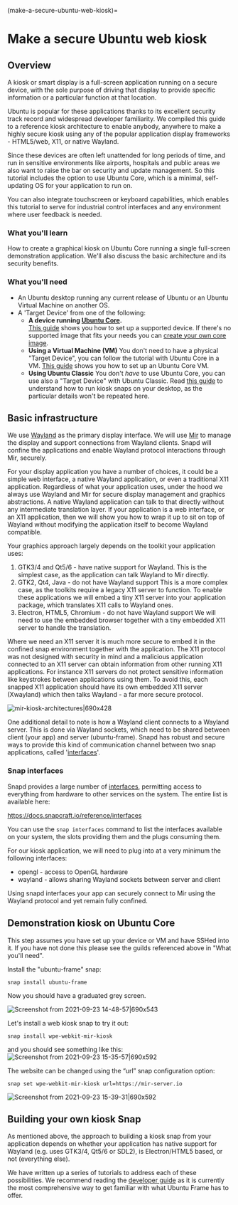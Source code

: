 (make-a-secure-ubuntu-web-kiosk)=
# Make a secure Ubuntu web kiosk

## Overview

A kiosk or smart display is a full-screen application running on a secure device, with the sole purpose of driving that display to provide specific information or a particular function at that location.

Ubuntu is popular for these applications thanks to its excellent security track record and widespread developer familiarity. We compiled this guide to a reference kiosk architecture to enable anybody, anywhere to make a highly secure kiosk using any of the popular application display frameworks - HTML5/web, X11, or native Wayland.

Since these devices are often left unattended for long periods of time, and run in sensitive environments like airports, hospitals and public areas we also want to raise the bar on security and update management. So this tutorial includes the option to use Ubuntu Core, which is a minimal, self-updating OS for your application to run on.

You can also integrate touchscreen or keyboard capabilities, which enables this tutorial to serve for industrial control interfaces and any environment where user feedback is needed.

### What you'll learn

How to create a graphical kiosk on Ubuntu Core running a single full-screen demonstration application. We'll also discuss the basic architecture and its security benefits.

### What you'll need

-   An Ubuntu desktop running any current release of Ubuntu or an Ubuntu Virtual Machine on another OS.
-   A 'Target Device' from one of the following:
    -   **A device running [Ubuntu Core](https://www.ubuntu.com/core).**<br /> [This guide](https://developer.ubuntu.com/core/get-started/installation-medias) shows you how to set up a supported device. If there's no supported image that fits your needs you can [create your own core image](https://snapcraft.io/tutorials/create-your-own-core-20-image).
    -   **Using a Virtual Machine (VM)** You don't need to have a physical "Target Device", you can follow the tutorial with Ubuntu Core in a VM. [This guide](https://discourse.ubuntu.com/t/ubuntu-core-preparing-a-virtual-machine-with-graphics-support/22471) shows you how to set up an Ubuntu Core VM.
    -   **Using Ubuntu Classic** You don't *have* to use Ubuntu Core, you can use also a "Target Device" with Ubuntu Classic. Read [this guide](https://discourse.ubuntu.com/t/howto-run-your-kiosk-snap-on-your-desktop/11180) to understand how to run kiosk snaps on your desktop, as the particular details won't be repeated here.

## Basic infrastructure

We use [Wayland](https://wayland.freedesktop.org/) as the primary display interface. We will use [Mir](https://mir-server.io/) to manage the display and support connections from Wayland clients. Snapd will confine the applications and enable Wayland protocol interactions through Mir, securely.

For your display application you have a number of choices, it could be a simple web interface, a native Wayland application, or even a traditional X11 application. Regardless of what your application uses, under the hood we always use Wayland and Mir for secure display management and graphics abstractions. A native Wayland application can talk to that directly without any intermediate translation layer. If your application is a web interface, or an X11 application, then we will show you how to wrap it up to sit on top of Wayland without modifying the application itself to become Wayland compatible.

Your graphics approach largely depends on the toolkit your application uses:

1.  GTK3/4 and Qt5/6 - have native support for Wayland. This is the simplest case, as the application can talk Wayland to Mir directly.
2.  GTK2, Qt4, Java - do not have Wayland support This is a more complex case, as the toolkits require a legacy X11 server to function. To enable these applications we will embed a tiny X11 server into your application package, which translates X11 calls to Wayland ones.
3.  Electron, HTML5, Chromium - do not have Wayland support We will need to use the embedded browser together with a tiny embedded X11 server to handle the translation.

Where we need an X11 server it is much more secure to embed it in the confined snap environment together with the application. The X11 protocol was not designed with security in mind and a malicious application connected to an X11 server can obtain information from other running X11 applications. For instance X11 servers do not protect sensitive information like keystrokes between applications using them. To avoid this, each snapped X11 application should have its own embedded X11 server (Xwayland) which then talks Wayland - a far more secure protocol.

![mir-kiosk-architectures|690x428](upload://ghYyVcPUi4A3tqW1T4cwQRLf7Mx.png) 

One additional detail to note is how a Wayland client connects to a Wayland server. This is done via Wayland sockets, which need to be shared between client (your app) and server (ubuntu-frame). Snapd has robust and secure ways to provide this kind of communication channel between two snap applications, called '[interfaces](https://docs.snapcraft.io/core/interfaces)'.

### Snap interfaces

Snapd provides a large number of [interfaces](https://docs.snapcraft.io/core/interfaces), permitting access to everything from hardware to other services on the system. The entire list is available here:

<https://docs.snapcraft.io/reference/interfaces>

You can use the `snap interfaces` command to list the interfaces available on your system, the slots providing them and the plugs consuming them.

For our kiosk application, we will need to plug into at a very minimum the following interfaces:

-   opengl - access to OpenGL hardware
-   wayland - allows sharing Wayland sockets between server and client

Using snapd interfaces your app can securely connect to Mir using the Wayland protocol and yet remain fully confined.

## Demonstration kiosk on Ubuntu Core

This step assumes you have set up your device or VM and have SSHed into it. If you have not done this please see the guilds referenced above in "What you'll need".

Install the "ubuntu-frame" snap:

``` text
snap install ubuntu-frame
```

Now you should have a graduated grey screen.

![Screenshot from 2021-09-23 14-48-57|690x543](upload://4ULFzAySmNkumntEAhHlMjp0y84.png) 

Let's install a web kiosk snap to try it out:

``` text
snap install wpe-webkit-mir-kiosk
```

and you should see something like this:
![Screenshot from 2021-09-23 15-35-57|690x592](upload://5npz9Jpnj02hvHcLIcLGNQEVaPR.jpeg) 

The website can be changed using the “url” snap configuration option:

``` text
snap set wpe-webkit-mir-kiosk url=https://mir-server.io
```
![Screenshot from 2021-09-23 15-39-31|690x592](upload://s9pLRZEiVAkJdXTstMvLzjTtU8U.jpeg) 


## Building your own kiosk Snap

As mentioned above, the approach to building a kiosk snap from your application depends on whether your application has native support for Wayland (e.g. uses GTK3/4, Qt5/6 or SDL2), is Electron/HTML5 based, or not (everything else).

We have written up a series of tutorials to address each of these possibilities. We recommend reading the [developer guide](https://mir-server.io/docs/developer-guide) as it is currently the most comprehensive way to get familiar with what Ubuntu Frame has to offer.

